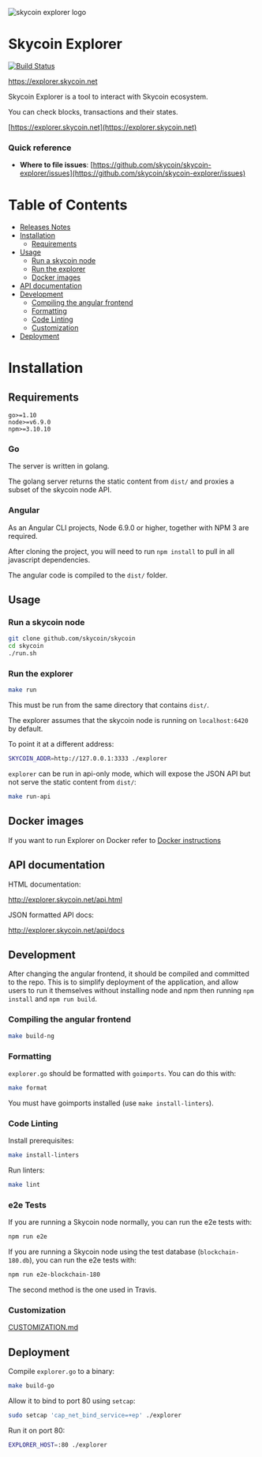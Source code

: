 ![skycoin explorer logo](https://user-images.githubusercontent.com/26845312/32426909-047fb2ae-c283-11e7-8031-6e88585a53c8.png)

# Skycoin Explorer

[![Build Status](https://travis-ci.org/skycoin/skycoin-explorer.svg?branch=develop)](https://travis-ci.org/skycoin/skycoin-explorer)

https://explorer.skycoin.net

Skycoin Explorer is a tool to interact with Skycoin ecosystem.

You can check blocks, transactions and their states.

[https://explorer.skycoin.net](https://explorer.skycoin.net)

### Quick reference

- **Where to file issues**:
    [https://github.com/skycoin/skycoin-explorer/issues](https://github.com/skycoin/skycoin-explorer/issues)

# Table of Contents

  - [Releases Notes](CHANGELOG.md)
  - [Installation](#installation)
    - [Requirements](#requirements)
  - [Usage](#usage)
    - [Run a skycoin node](#run-a-skycoin-node)
    - [Run the explorer](#run-the-explorer)
    - [Docker images](#docker-images)
  - [API documentation](#api-documentation)
  - [Development](#development)
    - [Compiling the angular frontend](#compiling-the-angular-frontend)
    - [Formatting](#formatting)
    - [Code Linting](#code-linting)
    - [Customization](#customization)
  - [Deployment](#deployment)


# Installation

## Requirements

```
go>=1.10
node>=v6.9.0
npm>=3.10.10
```

### Go

The server is written in golang.

The golang server returns the static content from `dist/` and proxies a subset of the skycoin node API.

### Angular

As an Angular CLI projects,  Node 6.9.0 or higher, together with NPM 3 are required.

After cloning the project, you will need to run `npm install` to pull in all javascript dependencies.

The angular code is compiled to the `dist/` folder.

## Usage

### Run a skycoin node

```sh
git clone github.com/skycoin/skycoin
cd skycoin
./run.sh
```

### Run the explorer

```sh
make run
```

This must be run from the same directory that contains `dist/`.

The explorer assumes that the skycoin node is running on `localhost:6420` by default.

To point it at a different address:

```sh
SKYCOIN_ADDR=http://127.0.0.1:3333 ./explorer
```

`explorer` can be run in api-only mode, which will expose the JSON API but not serve the static content from `dist/`:

```sh
make run-api
```

## Docker images

If you want to run Explorer on Docker refer to [Docker instructions](docker/images/README.md)

## API documentation

HTML documentation:

http://explorer.skycoin.net/api.html

JSON formatted API docs:

http://explorer.skycoin.net/api/docs

## Development

After changing the angular frontend, it should be compiled and committed to the repo.
This is to simplify deployment of the application, and allow users to run it themselves without
installing node and npm then running `npm install` and `npm run build`.

### Compiling the angular frontend

```sh
make build-ng
```

### Formatting

`explorer.go` should be formatted with `goimports`. You can do this with:

```sh
make format
```

You must have goimports installed (use `make install-linters`).

### Code Linting

Install prerequisites:

```sh
make install-linters
```

Run linters:

```sh
make lint
```

### e2e Tests

If you are running a Skycoin node normally, you can run the e2e tests with:

```sh
npm run e2e
```

If you are running a Skycoin node using the test database (`blockchain-180.db`), you can run the e2e tests with:

```sh
npm run e2e-blockchain-180
```

The second method is the one used in Travis.

### Customization

[CUSTOMIZATION.md](CUSTOMIZATION.md)

## Deployment

Compile `explorer.go` to a binary:

```sh
make build-go
```

Allow it to bind to port 80 using `setcap`:

```sh
sudo setcap 'cap_net_bind_service=+ep' ./explorer
```

Run it on port 80:

```sh
EXPLORER_HOST=:80 ./explorer
```
